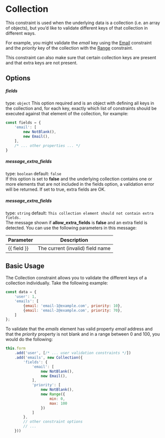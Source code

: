 # Collection

This constraint is used when the underlying data is a collection (i.e. an array of objects), but you’d like to validate 
different keys of that collection in different ways.

For example, you might validate the _email_ key using the [Email](./Email.md) constraint and the _priority_ key of the 
collection with the [Range](./Range.md) constraint.

This constraint can also make sure that certain collection keys are present and that extra keys are not present.

## Options
##### fields
type: `object`
This option required and is an object with defining all keys in the collection and, for each key, exactly 
which list of constraints should be executed against that element of the collection, for example:
```javascript
const fields = {
    'email': [
        new NotBlank(),
        new Email(),
    ],
    /* ... other properties ... */
}
```

##### message_extra_fields
type: `boolean` default: `false`  
If this option is set to **false** and the underlying collection contains one or more elements that are not included in 
the fields option, a validation error will be returned. If set to true, extra fields are OK.

##### message_extra_fields
type: `string` default: `This collection element should not contain extra fields.`  
The message shown if **allow_extra_fields** is **false** and an extra field is detected.
You can use the following parameters in this message:

| Parameter | Description |
|---|---|
| {{ field }} | The current (invalid) field name

## Basic Usage
The Collection constraint allows you to validate the different keys of a collection individually. Take the following example:

```javascript
const data = {
    'user': 1,
    'emails': [
        {email: 'email-1@example.com', priority: 10},
        {email: 'email-2@example.com', priority: 70},    
    ]
};
```

To validate that the _emails_ element has valid property _email_ address and that the _priority_ property is not blank and in a range between 0 and 100, you would do the following:

```javascript
this.form
    .add('user', [/* ... user validation constraints */])
    .add('emails', new Collection({
        'fields': {
            'email': [
                new NotBlank(),
                new Email(),            
            ],
            'priority': [
                new NotBlank(),
                new Range({
                    min: 0,
                    max: 100                                    
                })
            ]
        },
        // other constraint options
        // ...
    }))
```
